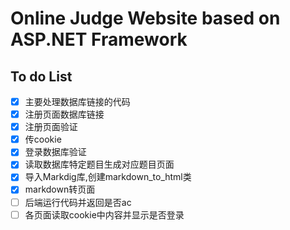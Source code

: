 # Online Judge Website based on ASP.NET Framework

## To do List
- [X] 主要处理数据库链接的代码
- [X] 注册页面数据库链接
- [X] 注册页面验证
- [X] 传cookie
- [X] 登录数据库验证
- [X] 读取数据库特定题目生成对应题目页面
- [X] 导入Markdig库,创建markdown_to_html类
- [X] markdown转页面
- [ ] 后端运行代码并返回是否ac
- [ ] 各页面读取cookie中内容并显示是否登录
